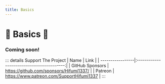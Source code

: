 ```yaml
---
title: Basics
---
```


# :crab: Basics :crab:

### Coming soon!

::: details Support The Project
| Name | Link |
| -----------------|:------------------------------------------:|
| GitHub Sponsors | https://github.com/sponsors/Hifumi1337/ |
| Patreon | https://www.patreon.com/SupportHifumi1337 |
:::

